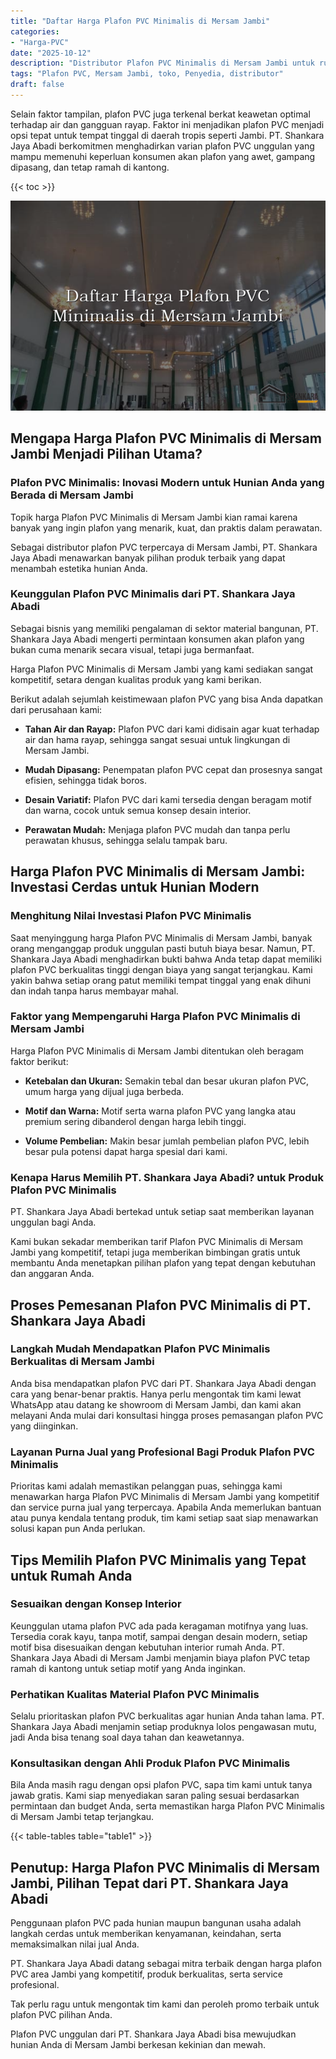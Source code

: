 ```yaml
---
title: "Daftar Harga Plafon PVC Minimalis di Mersam Jambi"
categories: 
- "Harga-PVC"
date: "2025-10-12"
description: "Distributor Plafon PVC Minimalis di Mersam Jambi untuk rumah, kantor, serta gerai. Produk terbaik, pilihan motif, variasi warna menarik, dengan layanan penempatan oleh tim ahli serta jaminan resmi!|Servis penjualan Plafon PVC Minimalis di Mersam Jambi bagi keperluan hunian, kantor, atau ritel, dengan produk unggulan dan pemasangan oleh teknisi ahli serta garansi resmi.|Solusi Plafon PVC Minimalis di Mersam Jambi yang andal bagi rumah, office, dan ritel, bersama produk unggulan dan instalasi dikerjakan oleh teknisi profesional dan kepastian resmi.|Penjualan Plafon PVC Minimalis di Mersam Jambi bagi rumah, office, serta ritel, dengan panel berkualitas dan pemasangan oleh tim ahli, disertai dengan jaminan resmi.}"
tags: "Plafon PVC, Mersam Jambi, toko, Penyedia, distributor"
draft: false
---
```


Selain faktor tampilan, plafon PVC juga terkenal berkat keawetan optimal terhadap air dan gangguan rayap. Faktor ini menjadikan plafon PVC menjadi opsi tepat untuk tempat tinggal di daerah tropis seperti Jambi. PT. Shankara Jaya Abadi berkomitmen menghadirkan varian plafon PVC unggulan yang mampu memenuhi keperluan konsumen akan plafon yang awet, gampang dipasang, dan tetap ramah di kantong.

{{< toc >}}

![Daftar Harga Plafon PVC Minimalis di Mersam Jambi](/images/Harga-PVC/Daftar-Harga-Plafon-PVC-Minimalis-di-Mersam-Jambi.png)


## Mengapa Harga Plafon PVC Minimalis di Mersam Jambi Menjadi Pilihan Utama?

### Plafon PVC Minimalis: Inovasi Modern untuk Hunian Anda yang Berada di Mersam Jambi

Topik harga Plafon PVC Minimalis di Mersam Jambi kian ramai karena banyak yang ingin plafon yang menarik, kuat, dan praktis dalam perawatan.

Sebagai distributor plafon PVC terpercaya di Mersam Jambi, PT. Shankara Jaya Abadi menawarkan banyak pilihan produk terbaik yang dapat menambah estetika hunian Anda.

### Keunggulan Plafon PVC Minimalis dari PT. Shankara Jaya Abadi

Sebagai bisnis yang memiliki pengalaman di sektor material bangunan, PT. Shankara Jaya Abadi mengerti permintaan konsumen akan plafon yang bukan cuma menarik secara visual, tetapi juga bermanfaat.

Harga Plafon PVC Minimalis di Mersam Jambi yang kami sediakan sangat kompetitif, setara dengan kualitas produk yang kami berikan.

Berikut adalah sejumlah keistimewaan plafon PVC yang bisa Anda dapatkan dari perusahaan kami:

- **Tahan Air dan Rayap:** Plafon PVC dari kami didisain agar kuat terhadap air dan hama rayap, sehingga sangat sesuai untuk lingkungan di Mersam Jambi.

- **Mudah Dipasang:** Penempatan plafon PVC cepat dan prosesnya sangat efisien, sehingga tidak boros.

- **Desain Variatif:** Plafon PVC dari kami tersedia dengan beragam motif dan warna, cocok untuk semua konsep desain interior.

- **Perawatan Mudah:** Menjaga plafon PVC mudah dan tanpa perlu perawatan khusus, sehingga selalu tampak baru.

## Harga Plafon PVC Minimalis di Mersam Jambi: Investasi Cerdas untuk Hunian Modern

### Menghitung Nilai Investasi Plafon PVC Minimalis

Saat menyinggung harga Plafon PVC Minimalis di Mersam Jambi, banyak orang menganggap produk unggulan pasti butuh biaya besar. Namun, PT. Shankara Jaya Abadi menghadirkan bukti bahwa Anda tetap dapat memiliki plafon PVC berkualitas tinggi dengan biaya yang sangat terjangkau. Kami yakin bahwa setiap orang patut memiliki tempat tinggal yang enak dihuni dan indah tanpa harus membayar mahal.

### Faktor yang Mempengaruhi Harga Plafon PVC Minimalis di Mersam Jambi

Harga Plafon PVC Minimalis di Mersam Jambi ditentukan oleh beragam faktor berikut:

- **Ketebalan dan Ukuran:** Semakin tebal dan besar ukuran plafon PVC, umum harga yang dijual juga berbeda.

- **Motif dan Warna:** Motif serta warna plafon PVC yang langka atau premium sering dibanderol dengan harga lebih tinggi.

- **Volume Pembelian:** Makin besar jumlah pembelian plafon PVC, lebih besar pula potensi dapat harga spesial dari kami.

### Kenapa Harus Memilih PT. Shankara Jaya Abadi? untuk Produk Plafon PVC Minimalis

PT. Shankara Jaya Abadi bertekad untuk setiap saat memberikan layanan unggulan bagi Anda.

Kami bukan sekadar memberikan tarif Plafon PVC Minimalis di Mersam Jambi yang kompetitif, tetapi juga memberikan bimbingan gratis untuk membantu Anda menetapkan pilihan plafon yang tepat dengan kebutuhan dan anggaran Anda.

## Proses Pemesanan Plafon PVC Minimalis di PT. Shankara Jaya Abadi

### Langkah Mudah Mendapatkan Plafon PVC Minimalis Berkualitas di Mersam Jambi

Anda bisa mendapatkan plafon PVC dari PT. Shankara Jaya Abadi dengan cara yang benar-benar praktis. Hanya perlu mengontak tim kami lewat WhatsApp atau datang ke showroom di Mersam Jambi, dan kami akan melayani Anda mulai dari konsultasi hingga proses pemasangan plafon PVC yang diinginkan.

### Layanan Purna Jual yang Profesional Bagi Produk Plafon PVC Minimalis

Prioritas kami adalah memastikan pelanggan puas, sehingga kami menawarkan harga Plafon PVC Minimalis di Mersam Jambi yang kompetitif dan service purna jual yang terpercaya. Apabila Anda memerlukan bantuan atau punya kendala tentang produk, tim kami setiap saat siap menawarkan solusi kapan pun Anda perlukan.

## Tips Memilih Plafon PVC Minimalis yang Tepat untuk Rumah Anda

### Sesuaikan dengan Konsep Interior

Keunggulan utama plafon PVC ada pada keragaman motifnya yang luas. Tersedia corak kayu, tanpa motif, sampai dengan desain modern, setiap motif bisa disesuaikan dengan kebutuhan interior rumah Anda. PT. Shankara Jaya Abadi di Mersam Jambi menjamin biaya plafon PVC tetap ramah di kantong untuk setiap motif yang Anda inginkan.

### Perhatikan Kualitas Material Plafon PVC Minimalis

Selalu prioritaskan plafon PVC berkualitas agar hunian Anda tahan lama. PT. Shankara Jaya Abadi menjamin setiap produknya lolos pengawasan mutu, jadi Anda bisa tenang soal daya tahan dan keawetannya.

### Konsultasikan dengan Ahli Produk Plafon PVC Minimalis

Bila Anda masih ragu dengan opsi plafon PVC, sapa tim kami untuk tanya jawab gratis. Kami siap menyediakan saran paling sesuai berdasarkan permintaan dan budget Anda, serta memastikan harga Plafon PVC Minimalis di Mersam Jambi tetap terjangkau.

{{< table-tables table="table1" >}}

## Penutup: Harga Plafon PVC Minimalis di Mersam Jambi, Pilihan Tepat dari PT. Shankara Jaya Abadi

Penggunaan plafon PVC pada hunian maupun bangunan usaha adalah langkah cerdas untuk memberikan kenyamanan, keindahan, serta memaksimalkan nilai jual Anda.

PT. Shankara Jaya Abadi datang sebagai mitra terbaik dengan harga plafon PVC area Jambi yang kompetitif, produk berkualitas, serta service profesional.

Tak perlu ragu untuk mengontak tim kami dan peroleh promo terbaik untuk plafon PVC pilihan Anda.

Plafon PVC unggulan dari PT. Shankara Jaya Abadi bisa mewujudkan hunian Anda di Mersam Jambi berkesan kekinian dan mewah.
